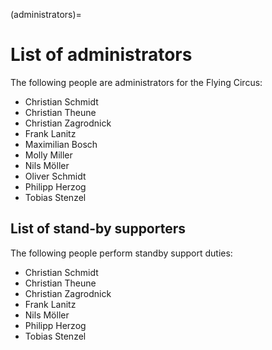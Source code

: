 (administrators)=

# List of administrators

The following people are administrators for the Flying Circus:

- Christian Schmidt
- Christian Theune
- Christian Zagrodnick
- Frank Lanitz
- Maximilian Bosch
- Molly Miller
- Nils Möller
- Oliver Schmidt
- Philipp Herzog
- Tobias Stenzel

## List of stand-by supporters

The following people perform standby support duties:

- Christian Schmidt
- Christian Theune
- Christian Zagrodnick
- Frank Lanitz
- Nils Möller
- Philipp Herzog
- Tobias Stenzel
